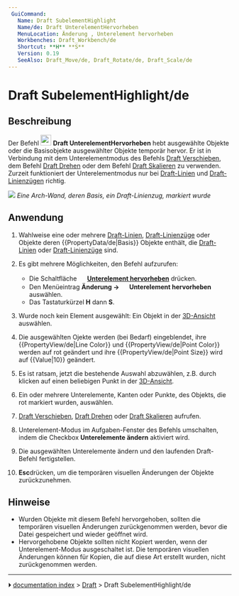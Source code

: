 ```yaml
---
 GuiCommand:
   Name: Draft SubelementHighlight
   Name/de: Draft UnterelementHervorheben
   MenuLocation: Änderung , Unterelement hervorheben
   Workbenches: Draft_Workbench/de
   Shortcut: **H** **S**
   Version: 0.19
   SeeAlso: Draft_Move/de, Draft_Rotate/de, Draft_Scale/de
---
```


# Draft SubelementHighlight/de



## Beschreibung

Der Befehl <img alt="" src=images/Draft_SubelementHighlight.svg  style="width:24px;"> **Draft UnterelementHervorheben** hebt ausgewählte Objekte oder die Basisobjekte ausgewählter Objekte temporär hervor. Er ist in Verbindung mit dem Unterelementmodus des Befehls [Draft Verschieben](Draft_Move/de.md), dem Befehl [Draft Drehen](Draft_Rotate/de.md) oder dem Befehl [Draft Skalieren](Draft_Scale/de.md) zu verwenden. Zurzeit funktioniert der Unterelementmodus nur bei [Draft-Linien](Draft_Line/de.md) und [Draft-Linienzügen](Draft_Wire/de.md) richtig.

![](images/Draft_SubelementHighlight_example.png ) 
*Eine Arch-Wand, deren Basis, ein Draft-Linienzug, markiert wurde*



## Anwendung

1.  Wahlweise eine oder mehrere [Draft-Linien](Draft_Line/de.md), [Draft-Linienzüge](Draft_Wire/de.md) oder Objekte deren {{PropertyData/de|Basis}} Objekte enthält, die [Draft-Linien](Draft_Line/de.md) oder [Draft-Linienzüge](Draft_Wire/de.md) sind.

2.  Es gibt mehrere Möglichkeiten, den Befehl aufzurufen:
    -   Die Schaltfläche **<img src="images/Draft_SubelementHighlight.svg" width=16px> [Unterelement hervorheben](Draft_SubelementHighlight/de.md)** drücken.
    -   Den Menüeintrag **Änderung → <img src="images/Draft_SubelementHighlight.svg" width=16px> Unterelement hervorheben** auswählen.
    -   Das Tastaturkürzel **H** dann **S**.

3.  Wurde noch kein Element ausgewählt: Ein Objekt in der [3D-Ansicht](3D_view/de.md) auswählen.

4.  Die ausgewählten Ojekte werden (bei Bedarf) eingeblendet, ihre {{PropertyView/de|Line Color}} und {{PropertyView/de|Point Color}} werden auf rot geändert und ihre {{PropertyView/de|Point Size}} wird auf {{Value|10}} geändert.

5.  Es ist ratsam, jetzt die bestehende Auswahl abzuwählen, z.B. durch klicken auf einen beliebigen Punkt in der [3D-Ansicht](3D_view/de.md).

6.  Ein oder mehrere Unterelemente, Kanten oder Punkte, des Objekts, die rot markiert wurden, auswählen.

7.  [Draft Verschieben](Draft_Move/de.md), [Draft Drehen](Draft_Rotate/de.md) oder [Draft Skalieren](Draft_Scale/de.md) aufrufen.

8.  Unterelement-Modus im Aufgaben-Fenster des Befehls umschalten, indem die Checkbox **Unterelemente ändern** aktiviert wird.

9.  Die ausgewählten Unterelemente ändern und den laufenden Draft-Befehl fertigstellen.

10. 
    **Esc**drücken, um die temporären visuellen Änderungen der Objekte zurückzunehmen.



## Hinweise

-   Wurden Objekte mit diesem Befehl hervorgehoben, sollten die temporären visuellen Änderungen zurückgenommen werden, bevor die Datei gespeichert und wieder geöffnet wird.
-   Hervorgehobene Objekte sollten nicht Kopiert werden, wenn der Unterelement-Modus ausgeschaltet ist. Die temporären visuellen Änderungen können für Kopien, die auf diese Art erstellt wurden, nicht zurückgenommen werden.



---
⏵ [documentation index](../README.md) > [Draft](Draft_Workbench.md) > Draft SubelementHighlight/de
